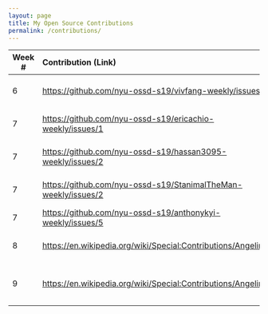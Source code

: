 ```yaml
---
layout: page
title: My Open Source Contributions
permalink: /contributions/
---
```


<!-- 
Type of the contribution should be "Wikipedia edit", "OpenStreet Map feature", "Documentation", "Course website", "Blog", 
"Browse Add-on", etc. 

The descriptioin should include a brief summary of what you did. 

Replace the first row with your contribution. 

--> 





| Week #       | Contribution (Link)  | Type  | Description | 
|---|:---|:---|:---| 
|  6   | https://github.com/nyu-ossd-s19/vivfang-weekly/issues/1    | course blog    |   I fixed a spelling error  |
|  7  | https://github.com/nyu-ossd-s19/ericachio-weekly/issues/1    | course blog    |  fixed a spelling error    |
|  7   | https://github.com/nyu-ossd-s19/hassan3095-weekly/issues/2    | course blog    |  fixed a spelling error  |
|  7   |https://github.com/nyu-ossd-s19/StanimalTheMan-weekly/issues/2  | course blog  | Suggested standard format |
|  7   |https://github.com/nyu-ossd-s19/anthonykyi-weekly/issues/5    | course blog   | Spelling error    |
| 8   | https://en.wikipedia.org/wiki/Special:Contributions/AngelinaU | wikipedia | small fix link, added a link |
| 9 | https://en.wikipedia.org/wiki/Special:Contributions/AngelinaU | wikipedia | enhanced translation froms spanish |
